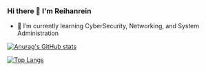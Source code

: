 ### Hi there 👋 I'm Reihanrein
<!--
**Reihanrein/Reihanrein** is a ✨ _special_ ✨ repository because its `README.md` (this file) appears on your GitHub profile.

Here are some ideas to get you started:

- 🔭 I’m currently working on ...
- 👯 I’m looking to collaborate on ...
- 🤔 I’m looking for help with ...
- ⚡ Fun fact: ...
- 💬 Ask me about ...
- 📫 How to reach me: ...
- 😄 Pronouns: ...
-->
- 🌱 I’m currently learning CyberSecurity, Networking, and System Administration

[![Anurag's GitHub stats](https://github-readme-stats.vercel.app/api?username=Reihanrein&show_icons=true&theme=dark)](https://github.com/anuraghazra/github-readme-stats)

[![Top Langs](https://github-readme-stats.vercel.app/api/top-langs/?username=Reihanrein)](https://github.com/anuraghazra/github-readme-stats)

